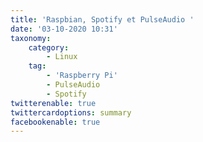 ```yaml
---
title: 'Raspbian, Spotify et PulseAudio '
date: '03-10-2020 10:31'
taxonomy:
    category:
        - Linux
    tag:
        - 'Raspberry Pi'
        - PulseAudio
        - Spotify
twitterenable: true
twittercardoptions: summary
facebookenable: true
---
```


